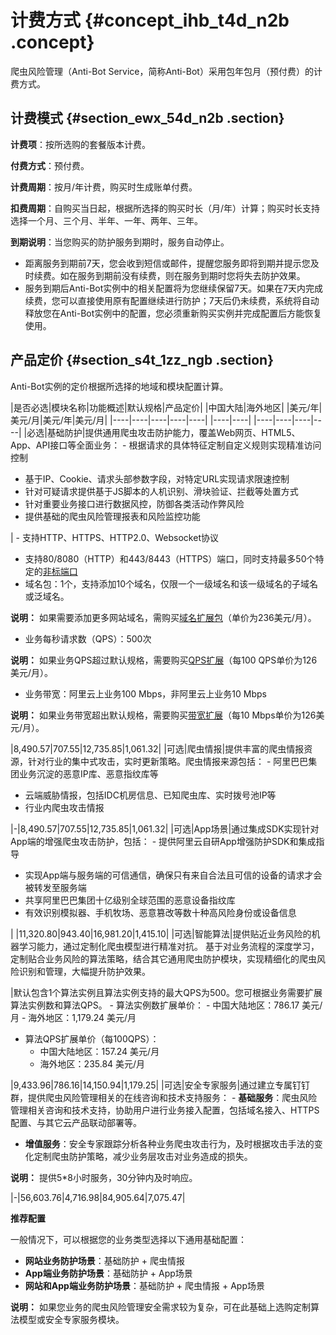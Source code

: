 # 计费方式 {#concept_ihb_t4d_n2b .concept}

爬虫风险管理（Anti-Bot Service，简称Anti-Bot）采用包年包月（预付费）的计费方式。

## 计费模式 {#section_ewx_54d_n2b .section}

**计费项**：按所选购的套餐版本计费。

**付费方式**：预付费。

**计费周期**：按月/年计费，购买时生成账单付费。

**扣费周期**：自购买当日起，根据所选择的购买时长（月/年）计算；购买时长支持选择一个月、三个月、半年、一年、两年、三年。

**到期说明**：当您购买的防护服务到期时，服务自动停止。

-   距离服务到期前7天，您会收到短信或邮件，提醒您服务即将到期并提示您及时续费。如在服务到期前没有续费，则在服务到期时您将失去防护效果。
-   服务到期后Anti-Bot实例中的相关配置将为您继续保留7天。如果在7天内完成续费，您可以直接使用原有配置继续进行防护；7天后仍未续费，系统将自动释放您在Anti-Bot实例中的配置，您必须重新购买实例并完成配置后方能恢复使用。

## 产品定价 {#section_s4t_1zz_ngb .section}

Anti-Bot实例的定价根据所选择的地域和模块配置计算。

|是否必选|模块名称|功能概述|默认规格|产品定价|
|中国大陆|海外地区|
|美元/年|美元/月|美元/年|美元/月|
|----|----|----|----|----|
|----|----|
|----|----|----|----|
|必选|基础防护|提供通用爬虫攻击防护能力，覆盖Web网页、HTML5、App、API接口等全面业务： -   根据请求的具体特征定制自定义规则实现精准访问控制
-   基于IP、Cookie、请求头部参数字段，对特定URL实现请求限速控制
-   针对可疑请求提供基于JS脚本的人机识别、滑块验证、拦截等处置方式
-   针对重要业务接口进行数据风控，防御各类活动作弊风险
-   提供基础的爬虫风险管理报表和风险监控功能

 | -   支持HTTP、HTTPS、HTTP2.0、Websocket协议
-   支持80/8080（HTTP）和443/8443（HTTPS）端口，同时支持最多50个特定的[非标端口](intl.zh-CN/产品定价/非标端口支持.md#)
-   域名包：1个，支持添加10个域名，仅限一个一级域名和该一级域名的子域名或泛域名。

**说明：** 如果需要添加更多网站域名，需购买[域名扩展包](intl.zh-CN/产品定价/域名扩展包.md#)（单价为236美元/月）。

-   业务每秒请求数（QPS）：500次

**说明：** 如果业务QPS超过默认规格，需要购买[QPS扩展](intl.zh-CN/产品定价/业务QPS和带宽扩展.md#section_h51_szh_4gb)（每100 QPS单价为126美元/月）。

-   业务带宽：阿里云上业务100 Mbps，非阿里云上业务10 Mbps

**说明：** 如果业务带宽超出默认规格，需要购买[带宽扩展](intl.zh-CN/产品定价/业务QPS和带宽扩展.md#section_hsq_std_n2b)（每10 Mbps单价为126美元/月）。


 |8,490.57|707.55|12,735.85|1,061.32|
|可选|爬虫情报|提供丰富的爬虫情报资源，针对行业的集中式攻击，实时更新策略。爬虫情报来源包括： -   阿里巴巴集团业务沉淀的恶意IP库、恶意指纹库等
-   云端威胁情报，包括IDC机房信息、已知爬虫库、实时拨号池IP等
-   行业内爬虫攻击情报

 |-|8,490.57|707.55|12,735.85|1,061.32|
|可选|App场景|通过集成SDK实现针对App端的增强爬虫攻击防护，包括： -   提供阿里云自研App增强防护SDK和集成指导
-   实现App端与服务端的可信通信，确保只有来自合法且可信的设备的请求才会被转发至服务端
-   共享阿里巴巴集团十亿级别全球范围的恶意设备指纹库
-   有效识别模拟器、手机牧场、恶意篡改等数十种高风险身份或设备信息

 | |11,320.80|943.40|16,981.20|1,415.10|
|可选|智能算法|提供贴近业务风险的机器学习能力，通过定制化爬虫模型进行精准对抗。 基于对业务流程的深度学习，定制贴合业务风险的算法策略，结合其它通用爬虫防护模块，实现精细化的爬虫风险识别和管理，大幅提升防护效果。

 |默认包含1个算法实例且算法实例支持的最大QPS为500。您可根据业务需要扩展算法实例数和算法QPS。 -   算法实例数扩展单价：
    -   中国大陆地区：786.17 美元/月
    -   海外地区：1,179.24 美元/月
-   算法QPS扩展单价（每100QPS）：
    -   中国大陆地区：157.24 美元/月
    -   海外地区：235.84 美元/月

 |9,433.96|786.16|14,150.94|1,179.25|
|可选|安全专家服务|通过建立专属钉钉群，提供爬虫风险管理相关的在线咨询和技术支持服务： -   **基础服务**：爬虫风险管理相关咨询和技术支持，协助用户进行业务接入配置，包括域名接入、HTTPS配置、与其它云产品联动部署等。
-   **增值服务**：安全专家跟踪分析各种业务爬虫攻击行为，及时根据攻击手法的变化定制爬虫防护策略，减少业务层攻击对业务造成的损失。

**说明：** 提供5\*8小时服务，30分钟内及时响应。


 |-|56,603.76|4,716.98|84,905.64|7,075.47|

**推荐配置**

一般情况下，可以根据您的业务类型选择以下通用基础配置：

-   **网站业务防护场景**：基础防护 + 爬虫情报
-   **App端业务防护场景**：基础防护 + App场景
-   **网站和App端业务防护场景**：基础防护 + 爬虫情报 + App场景

**说明：** 如果您业务的爬虫风险管理安全需求较为复杂，可在此基础上选购定制算法模型或安全专家服务模块。

